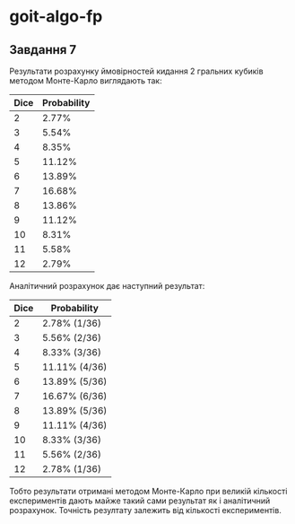 # goit-algo-fp

## Завдання 7

Результати розрахунку ймовірностей кидання 2 гральних кубиків методом Монте-Карло виглядають так:

| Dice | Probability |
| ---- | ----------- |
| 2    | 2.77%       |
| 3    | 5.54%       |
| 4    | 8.35%       |
| 5    | 11.12%      |
| 6    | 13.89%      |
| 7    | 16.68%      |
| 8    | 13.86%      |
| 9    | 11.12%      |
| 10   | 8.31%       |
| 11   | 5.58%       |
| 12   | 2.79%       |

Аналітичний розрахунок дає наступний результат:

| Dice | Probability   |
| ---- | ------------- |
| 2    | 2.78% (1/36)  |
| 3    | 5.56% (2/36)  |
| 4    | 8.33% (3/36)  |
| 5    | 11.11% (4/36) |
| 6    | 13.89% (5/36) |
| 7    | 16.67% (6/36) |
| 8    | 13.89% (5/36) |
| 9    | 11.11% (4/36) |
| 10   | 8.33% (3/36)  |
| 11   | 5.56% (2/36)  |
| 12   | 2.78% (1/36)  |

Тобто результати отримані методом Монте-Карло при великій кількості експериментів дають майже такий сами результат як і аналітичний розрахунок. Точність резултату залежить від кількості експериментів.
